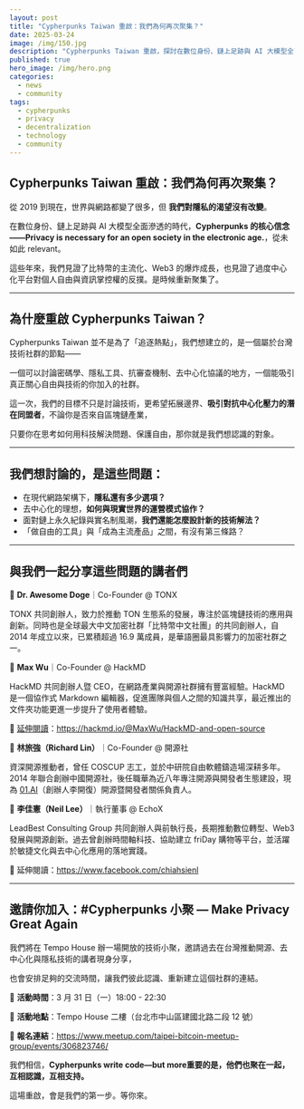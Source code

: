 ```yaml
---
layout: post
title: "Cypherpunks Taiwan 重啟：我們為何再次聚集？"
date: 2025-03-24
image: /img/150.jpg
description: "Cypherpunks Taiwan 重啟，探討在數位身份、鏈上足跡與 AI 大模型全面滲透的時代，如何保護隱私與自由。"
published: true
hero_image: /img/hero.png
categories: 
  - news
  - community
tags:
  - cypherpunks
  - privacy
  - decentralization
  - technology
  - community
---
```


## **Cypherpunks Taiwan 重啟：我們為何再次聚集？**

從 2019 到現在，世界與網路都變了很多，但 **我們對隱私的渴望沒有改變**。

在數位身份、鏈上足跡與 AI 大模型全面滲透的時代，**Cypherpunks 的核心信念——Privacy is necessary for an open society in the electronic age.**，從未如此 relevant。

這些年來，我們見證了比特幣的主流化、Web3 的爆炸成長，也見證了過度中心化平台對個人自由與資訊掌控權的反撲。是時候重新聚集了。

---

## **為什麼重啟 Cypherpunks Taiwan？**

Cypherpunks Taiwan 並不是為了「追逐熱點」，我們想建立的，是一個屬於台灣技術社群的節點——

一個可以討論密碼學、隱私工具、抗審查機制、去中心化協議的地方，一個能吸引真正關心自由與技術的你加入的社群。

這一次，我們的目標不只是討論技術，更希望拓展邊界、**吸引對抗中心化壓力的潛在同盟者**，不論你是否來自區塊鏈產業，

只要你在思考如何用科技解決問題、保護自由，那你就是我們想認識的對象。

---

## **我們想討論的，是這些問題：**

* 在現代網路架構下，**隱私還有多少選項？**
* 去中心化的理想，**如何與現實世界的運營模式協作？**
* 面對鏈上永久紀錄與實名制風潮，**我們還能怎麼設計新的技術解法？**
* 「做自由的工具」與「成為主流產品」之間，有沒有第三條路？

---

## **與我們一起分享這些問題的講者們**

🔹 **Dr. Awesome Doge**｜Co-Founder @ TONX

TONX 共同創辦人，致力於推動 TON 生態系的發展，專注於區塊鏈技術的應用與創新。同時也是全球最大中文加密社群「比特幣中文社團」的共同創辦人，自 2014 年成立以來，已累積超過 16.9 萬成員，是華語圈最具影響力的加密社群之一。

🔹 **Max Wu**｜Co-Founder @ HackMD

HackMD 共同創辦人暨 CEO，在網路產業與開源社群擁有豐富經驗。HackMD 是一個協作式 Markdown 編輯器，促進團隊與個人之間的知識共享，最近推出的文件夾功能更進一步提升了使用者體驗。

🔗 [延伸閱讀](https://hackmd.io/@MaxWu/HackMD-and-open-source)：https://hackmd.io/@MaxWu/HackMD-and-open-source

🔹 **林旅強（Richard Lin）**｜Co-Founder @ 開源社

資深開源推動者，曾任 COSCUP 志工，並於中研院自由軟體鑄造場深耕多年。2014 年聯合創辦中國開源社，後任職華為近八年專注開源與開發者生態建設，現為 [01.AI](http://01.AI)（創辦人李開復）開源暨開發者關係負責人。

🔹 **李佳憲（Neil Lee）**｜執行董事 @ EchoX

LeadBest Consulting Group 共同創辦人與前執行長，長期推動數位轉型、Web3 發展與開源創新。過去曾創辦時間軸科技、協助建立 friDay 購物等平台，並活躍於敏捷文化與去中心化應用的落地實踐。

🔗 延伸閱讀：https://www.facebook.com/chiahsienl

---

## **邀請你加入：#Cypherpunks 小聚 — Make Privacy Great Again**

我們將在 Tempo House 辦一場開放的技術小聚，邀請過去在台灣推動開源、去中心化與隱私技術的講者現身分享，

也會安排足夠的交流時間，讓我們彼此認識、重新建立這個社群的連結。

📅 **活動時間**：3 月 31 日（一）18:00 - 22:30

📍 **活動地點**：Tempo House 二樓（台北市中山區建國北路二段 12 號）

🔗 **報名連結**：https://www.meetup.com/taipei-bitcoin-meetup-group/events/306823746/

我們相信，**Cypherpunks write code—but more重要的是，他們也聚在一起，互相認識，互相支持。**

這場重啟，會是我們的第一步。等你來。